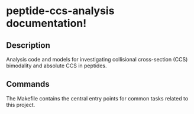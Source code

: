 # peptide-ccs-analysis documentation!

## Description

Analysis code and models for investigating collisional cross-section (CCS) bimodality and absolute CCS in peptides.

## Commands

The Makefile contains the central entry points for common tasks related to this project.

